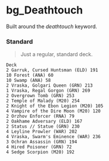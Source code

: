 # bg_Deathtouch
Built around the *deathtouch* keyword.

### Standard
> Just a regular, standard deck.
```
Deck
2 Garruk, Cursed Huntsman (ELD) 191
10 Forest (ANA) 60
10 Swamp (ANA) 58
2 Vraska, Golgari Queen (GRN) 213
1 Vraska, Regal Gorgon (GRN) 269
2 Overgrown Tomb (GRN) 253
2 Temple of Malady (M20) 254
2 Knight of the Ebon Legion (M20) 105
4 Vampire of the Dire Moon (M20) 120
2 Orzhov Enforcer (RNA) 79
2 Oakhame Adversary (ELD) 167
2 Status // Statue (GRN) 230
4 Leyline Prowler (WAR) 202
4 Vraska, Swarm's Eminence (WAR) 236
3 Ochran Assassin (GRN) 194
4 Hired Poisoner (GRN) 72
4 Sedge Scorpion (M20) 192

```